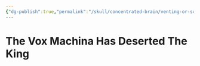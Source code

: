 ```yaml
---
{"dg-publish":true,"permalink":"/skull/concentrated-brain/venting-or-something/the-vox-machina-has-deserted-the-king/","title":"The Vox Machina Has Deserted The King","dgShowLocalGraph":true}
---
```



# The Vox Machina Has Deserted The King